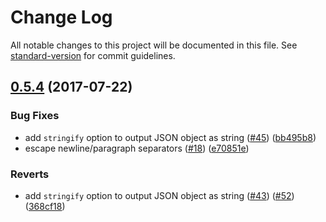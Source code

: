 # Change Log

All notable changes to this project will be documented in this file. See [standard-version](https://github.com/conventional-changelog/standard-version) for commit guidelines.

<a name="0.5.4"></a>
## [0.5.4](https://github.com/webpack/json-loader/compare/v0.5.2...v0.5.4) (2017-07-22)


### Bug Fixes

* add `stringify` option to output JSON object as string ([#45](https://github.com/webpack/json-loader/issues/45)) ([bb495b8](https://github.com/webpack/json-loader/commit/bb495b8))
* escape newline/paragraph separators ([#18](https://github.com/webpack/json-loader/issues/18)) ([e70851e](https://github.com/webpack/json-loader/commit/e70851e))


### Reverts

* add `stringify` option to output JSON object as string ([#43](https://github.com/webpack/json-loader/issues/43)) ([#52](https://github.com/webpack/json-loader/issues/52)) ([368cf18](https://github.com/webpack/json-loader/commit/368cf18))

